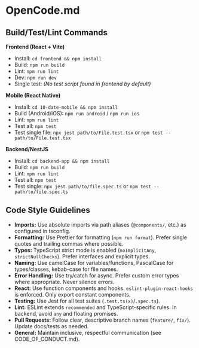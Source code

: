 # OpenCode.md

## Build/Test/Lint Commands

**Frontend (React + Vite)**
- Install: `cd frontend && npm install`
- Build: `npm run build`
- Lint: `npm run lint`
- Dev: `npm run dev`
- Single test: _(No test script found in frontend by default)_

**Mobile (React Native)**
- Install: `cd 10-date-mobile && npm install`
- Build (Android/iOS): `npm run android` / `npm run ios`
- Lint: `npm run lint`
- Test all: `npm test`
- Test single file: `npx jest path/to/File.test.tsx` or `npm test -- path/to/File.test.tsx`

**Backend/NestJS**
- Install: `cd backend-app && npm install`
- Build: `npm run build`
- Lint: `npm run lint`
- Test all: `npm test`
- Test single: `npx jest path/to/file.spec.ts` or `npm test -- path/to/file.spec.ts`

## Code Style Guidelines

- **Imports:** Use absolute imports via path aliases (`@components/`, etc.) as configured in tsconfig.
- **Formatting:** Use Prettier for formatting (`npm run format`). Prefer single quotes and trailing commas where possible.
- **Types:** TypeScript strict mode is enabled (`noImplicitAny`, `strictNullChecks`). Prefer interfaces and explicit types.
- **Naming:** Use camelCase for variables/functions, PascalCase for types/classes, kebab-case for file names.
- **Error Handling:** Use try/catch for async. Prefer custom error types where appropriate. Never silence errors.
- **React:** Use function components and hooks. `eslint-plugin-react-hooks` is enforced. Only export constant components.
- **Testing:** Use Jest for all test suites (`.test.ts(x)`/`.spec.ts`).
- **Lint:** ESLint extends `recommended` and TypeScript-specific rules. In backend, avoid `any` and floating promises.
- **Pull Requests:** Follow clear, descriptive branch names (`feature/`, `fix/`). Update docs/tests as needed.
- **General:** Maintain inclusive, respectful communication (see CODE_OF_CONDUCT.md).
